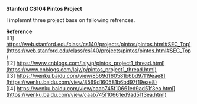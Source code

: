**Stanford CS104 Pintos Project**


I implemnt three project base on fallowing refrences.

**Reference**  
[[1] https://web.stanford.edu/class/cs140/projects/pintos/pintos.html#SEC_Top](https://web.stanford.edu/class/cs140/projects/pintos/pintos.html#SEC_Top)  
[[2] https://www.cnblogs.com/laiy/p/pintos_project1_thread.html](https://www.cnblogs.com/laiy/p/pintos_project1_thread.html)  
[[3] https://wenku.baidu.com/view/8569d160581b6bd97f19eae8](https://wenku.baidu.com/view/8569d160581b6bd97f19eae8)  
[[4] https://wenku.baidu.com/view/caab745f10661ed9ad51f3ea.html](https://wenku.baidu.com/view/caab745f10661ed9ad51f3ea.html)